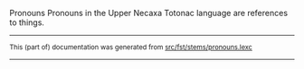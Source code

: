 Pronouns
Pronouns in the Upper Necaxa Totonac language are references to things.

* * *

<small>This (part of) documentation was generated from [src/fst/stems/pronouns.lexc](https://github.com/giellalt/lang-tku/blob/main/src/fst/stems/pronouns.lexc)</small>

---

